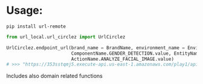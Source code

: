 # Usage:

`pip install url-remote`

```python
from url_local.url_circlez import UrlCirclez

UrlCirclez.endpoint_url(brand_name = BrandName, environment_name = EnvironmentName,
                        ComponentName.GENDER_DETECTION.value, EntityName.GENDER_DETECTION.value, ANALYZE_FACIAL_IMAGE_API_VERSION[EnvironmentName],
                        ActionName.ANALYZE_FACIAL_IMAGE.value)
# >>> "https://353sstqmj5.execute-api.us-east-1.amazonaws.com/play1/api/v1/gender-detection/analyzeFacialImage"
```

Includes also domain related functions<br>
